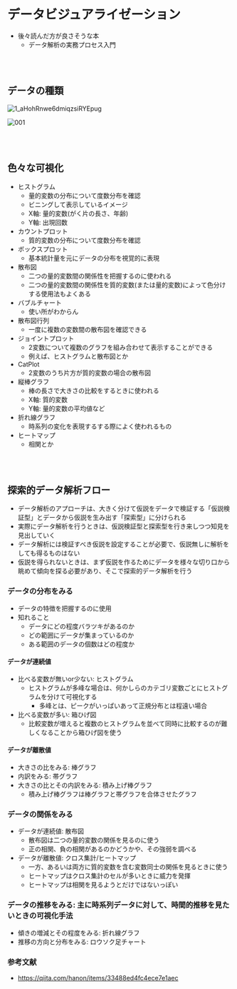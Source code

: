 # データビジュアライゼーション
- 後々読んだ方が良さそうな本
  - データ解析の実務プロセス入門

<br></br>

## データの種類

  ![1_aHohRnwe6dmiqzsiRYEpug](https://user-images.githubusercontent.com/53253817/104723274-5d694380-5772-11eb-9f83-69985da009e1.png)

  ![001](https://user-images.githubusercontent.com/53253817/104723525-b3d68200-5772-11eb-9050-2ca3a13cbfd8.png)

<br></br>

## 色々な可視化
- ヒストグラム
  - 量的変数の分布について度数分布を確認
  - ビニングして表示しているイメージ
  - X軸: 量的変数(がく片の長さ、年齢)
  - Y軸: 出現回数
- カウントプロット
  - 質的変数の分布について度数分布を確認
- ボックスプロット
  - 基本統計量を元にデータの分布を視覚的に表現
- 散布図
  - 二つの量的変数間の関係性を把握するのに使われる
  - 二つの量的変数間の関係性を質的変数(または量的変数)によって色分けする使用法もよくある
- バブルチャート
  - 使い所がわからん
- 散布図行列
  - 一度に複数の変数間の散布図を確認できる
- ジョイントプロット
  - 2変数について複数のグラフを組み合わせて表示することができる
  - 例えば、ヒストグラムと散布図とか
- CatPlot
  - 2変数のうち片方が質的変数の場合の散布図
- 縦棒グラフ
  - 棒の長さで大きさの比較をするときに使われる
  - X軸: 質的変数
  - Y軸: 量的変数の平均値など
- 折れ線グラフ
  - 時系列の変化を表現するする際によく使われるもの
- ヒートマップ
  - 相関とか

<br></br>

## 探索的データ解析フロー
- データ解析のアプローチは、大きく分けて仮説をデータで検証する「仮説検証型」とデータから仮説を生み出す「探索型」に分けられる
- 実際にデータ解析を行うときは、仮説検証型と探索型を行き来しつつ知見を見出していく
- データ解析には検証すべき仮説を設定することが必要で、仮説無しに解析をしても得るものはない
- 仮説を得られないときは、まず仮説を作るためにデータを様々な切り口から眺めて傾向を探る必要があり、そこで探索的データ解析を行う
### データの分布をみる
- データの特徴を把握するのに使用
- 知れること
  - データにどの程度バラツキがあるのか
  - どの範囲にデータが集まっているのか
  - ある範囲のデータの個数はどの程度か
#### データが連続値
- 比べる変数が無いor少ない: ヒストグラム
  - ヒストグラムが多峰な場合は、何かしらのカテゴリ変数ごとにヒストグラムを分けて可視化する
    - 多峰とは、ピークがいっぱいあって正規分布とは程遠い場合
- 比べる変数が多い: 箱ひげ図
  - 比較変数が増えると複数のヒストグラムを並べて同時に比較するのが難しくなることから箱ひげ図を使う
#### データが離散値
- 大きさの比をみる: 棒グラフ
- 内訳をみる: 帯グラフ
- 大きさの比とその内訳をみる: 積み上げ棒グラフ
  - 積み上げ棒グラフは棒グラフと帯グラフを合体させたグラフ
### データの関係をみる 　
- データが連続値: 散布図
  - 散布図は二つの量的変数の関係を見るのに使う
  - 正の相関、負の相関があるのかどうかや、その強弱を調べる
- データが離散値: クロス集計/ヒートマップ
  - 一方、あるいは両方に質的変数を含む変数同士の関係を見るときに使う
  - ヒートマップはクロス集計のセルが多いときに威力を発揮
  - ヒートマップは相関を見るようとだけではないっぽい
### データの推移をみる: 主に時系列データに対して、時間的推移を見たいときの可視化手法
- 傾きの増減とその程度をみる: 折れ線グラフ
- 推移の方向と分布をみる: ロウソク足チャート
### 参考文献
- https://qiita.com/hanon/items/33488ed4fc4ece7e1aec
